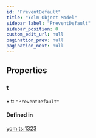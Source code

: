 ```yaml
---
id: "PreventDefault"
title: "Yolm Object Model"
sidebar_label: "PreventDefault"
sidebar_position: 0
custom_edit_url: null
pagination_prev: null
pagination_next: null
---
```


## Properties

### t

• **t**: ``"PreventDefault"``

#### Defined in

[yom.ts:1323](https://github.com/yolmio/boost/blob/964b449/src/yom.ts#L1323)
